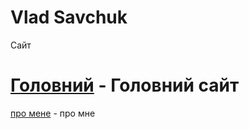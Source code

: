 # Vlad Savchuk
Сайт

[Головний](https://vladyslavsavchuk.github.io/main_web_site.html "головний") - Головний сайт
============
[про мене](https://vladyslavsavchuk.github.io/vlad_savchuk.html "про мне") - про мне
